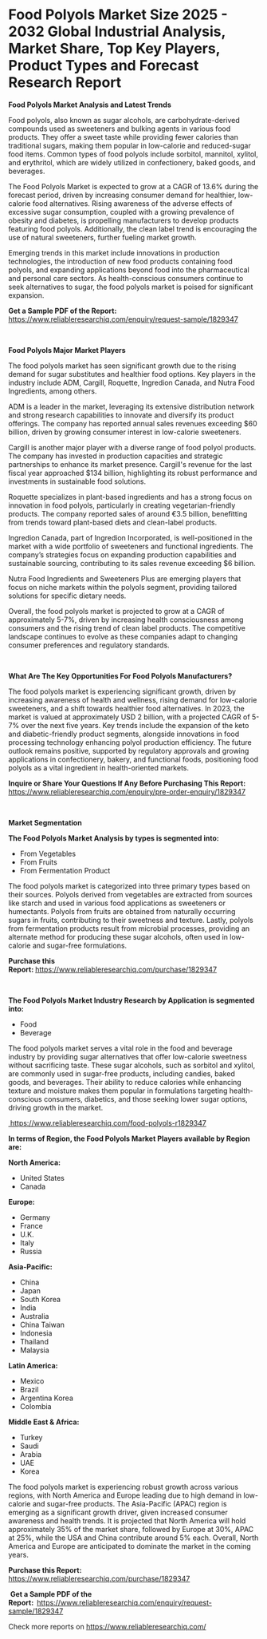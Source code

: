 <p><h1>Food Polyols Market Size 2025 - 2032 Global Industrial Analysis, Market Share, Top Key Players, Product Types and Forecast Research Report</h1></p><p><strong>Food Polyols Market Analysis and Latest Trends</strong></p>
<p><p>Food polyols, also known as sugar alcohols, are carbohydrate-derived compounds used as sweeteners and bulking agents in various food products. They offer a sweet taste while providing fewer calories than traditional sugars, making them popular in low-calorie and reduced-sugar food items. Common types of food polyols include sorbitol, mannitol, xylitol, and erythritol, which are widely utilized in confectionery, baked goods, and beverages.</p><p>The Food Polyols Market is expected to grow at a CAGR of 13.6% during the forecast period, driven by increasing consumer demand for healthier, low-calorie food alternatives. Rising awareness of the adverse effects of excessive sugar consumption, coupled with a growing prevalence of obesity and diabetes, is propelling manufacturers to develop products featuring food polyols. Additionally, the clean label trend is encouraging the use of natural sweeteners, further fueling market growth.</p><p>Emerging trends in this market include innovations in production technologies, the introduction of new food products containing food polyols, and expanding applications beyond food into the pharmaceutical and personal care sectors. As health-conscious consumers continue to seek alternatives to sugar, the food polyols market is poised for significant expansion.</p></p>
<p><strong>Get a Sample PDF of the Report:&nbsp;</strong> <a href="https://www.reliableresearchiq.com/enquiry/request-sample/1829347?utm_campaign=2122&utm_medium=2&utm_source=Github&utm_content=ia&utm_term=15022025&utm_id=food-polyols">https://www.reliableresearchiq.com/enquiry/request-sample/1829347</a></p>
<p>&nbsp;</p>
<p><strong>Food Polyols Major Market Players</strong></p>
<p><p>The food polyols market has seen significant growth due to the rising demand for sugar substitutes and healthier food options. Key players in the industry include ADM, Cargill, Roquette, Ingredion Canada, and Nutra Food Ingredients, among others.</p><p>ADM is a leader in the market, leveraging its extensive distribution network and strong research capabilities to innovate and diversify its product offerings. The company has reported annual sales revenues exceeding $60 billion, driven by growing consumer interest in low-calorie sweeteners.</p><p>Cargill is another major player with a diverse range of food polyol products. The company has invested in production capacities and strategic partnerships to enhance its market presence. Cargill's revenue for the last fiscal year approached $134 billion, highlighting its robust performance and investments in sustainable food solutions.</p><p>Roquette specializes in plant-based ingredients and has a strong focus on innovation in food polyols, particularly in creating vegetarian-friendly products. The company reported sales of around €3.5 billion, benefitting from trends toward plant-based diets and clean-label products.</p><p>Ingredion Canada, part of Ingredion Incorporated, is well-positioned in the market with a wide portfolio of sweeteners and functional ingredients. The company’s strategies focus on expanding production capabilities and sustainable sourcing, contributing to its sales revenue exceeding $6 billion.</p><p>Nutra Food Ingredients and Sweeteners Plus are emerging players that focus on niche markets within the polyols segment, providing tailored solutions for specific dietary needs.</p><p>Overall, the food polyols market is projected to grow at a CAGR of approximately 5-7%, driven by increasing health consciousness among consumers and the rising trend of clean label products. The competitive landscape continues to evolve as these companies adapt to changing consumer preferences and regulatory standards.</p></p>
<p>&nbsp;</p>
<p><strong>What Are The Key Opportunities For Food Polyols Manufacturers?</strong></p>
<p><p>The food polyols market is experiencing significant growth, driven by increasing awareness of health and wellness, rising demand for low-calorie sweeteners, and a shift towards healthier food alternatives. In 2023, the market is valued at approximately USD 2 billion, with a projected CAGR of 5-7% over the next five years. Key trends include the expansion of the keto and diabetic-friendly product segments, alongside innovations in food processing technology enhancing polyol production efficiency. The future outlook remains positive, supported by regulatory approvals and growing applications in confectionery, bakery, and functional foods, positioning food polyols as a vital ingredient in health-oriented markets.</p></p>
<p><strong>Inquire or Share Your Questions If Any Before Purchasing This Report:</strong> <a href="https://www.reliableresearchiq.com/enquiry/pre-order-enquiry/1829347?utm_campaign=2122&utm_medium=2&utm_source=Github&utm_content=ia&utm_term=15022025&utm_id=food-polyols">https://www.reliableresearchiq.com/enquiry/pre-order-enquiry/1829347</a></p>
<p>&nbsp;</p>
<p><strong>Market Segmentation</strong></p>
<p><strong>The Food Polyols Market Analysis by types is segmented into:</strong></p>
<p><ul><li>From Vegetables</li><li>From Fruits</li><li>From Fermentation Product</li></ul></p>
<p><p>The food polyols market is categorized into three primary types based on their sources. Polyols derived from vegetables are extracted from sources like starch and used in various food applications as sweeteners or humectants. Polyols from fruits are obtained from naturally occurring sugars in fruits, contributing to their sweetness and texture. Lastly, polyols from fermentation products result from microbial processes, providing an alternate method for producing these sugar alcohols, often used in low-calorie and sugar-free formulations.</p></p>
<p><strong>Purchase this Report:&nbsp;</strong><a href="https://www.reliableresearchiq.com/purchase/1829347?utm_campaign=2122&utm_medium=2&utm_source=Github&utm_content=ia&utm_term=15022025&utm_id=food-polyols">https://www.reliableresearchiq.com/purchase/1829347</a></p>
<p>&nbsp;</p>
<p><strong>The Food Polyols Market Industry Research by Application is segmented into:</strong></p>
<p><ul><li>Food</li><li>Beverage</li></ul></p>
<p><p>The food polyols market serves a vital role in the food and beverage industry by providing sugar alternatives that offer low-calorie sweetness without sacrificing taste. These sugar alcohols, such as sorbitol and xylitol, are commonly used in sugar-free products, including candies, baked goods, and beverages. Their ability to reduce calories while enhancing texture and moisture makes them popular in formulations targeting health-conscious consumers, diabetics, and those seeking lower sugar options, driving growth in the market.</p></p>
<p><a href="https://www.reliableresearchiq.com/food-polyols-r1829347?utm_campaign=2122&utm_medium=2&utm_source=Github&utm_content=ia&utm_term=15022025&utm_id=food-polyols">&nbsp;https://www.reliableresearchiq.com/food-polyols-r1829347</a></p>
<p><strong>In terms of Region, the Food Polyols Market Players available by Region are:</strong></p>
<p>
    <p> <strong> North America: </strong>
        <ul>
            <li>United States</li>
            <li>Canada</li>
        </ul>
        </p> 
    <p> <strong> Europe: </strong>
        <ul>
            <li>Germany</li>
            <li>France</li>
            <li>U.K.</li>
            <li>Italy</li>
            <li>Russia</li>
        </ul>
        </p> 
    <p> <strong> Asia-Pacific: </strong>
        <ul>
            <li>China</li>
            <li>Japan</li>
            <li>South Korea</li>
            <li>India</li>
            <li>Australia</li>
            <li>China Taiwan</li>
            <li>Indonesia</li>
            <li>Thailand</li>
            <li>Malaysia</li>
        </ul>
        </p> 
    <p> <strong> Latin America: </strong>
        <ul>
            <li>Mexico</li>
            <li>Brazil</li>
            <li>Argentina Korea</li>
            <li>Colombia</li>
        </ul>
        </p> 
    <p> <strong> Middle East & Africa: </strong>
        <ul>
            <li>Turkey</li>
            <li>Saudi</li>
            <li>Arabia</li>
            <li>UAE</li>
            <li>Korea</li>
        </ul>
    </p>
    </p>
<p><p>The food polyols market is experiencing robust growth across various regions, with North America and Europe leading due to high demand in low-calorie and sugar-free products. The Asia-Pacific (APAC) region is emerging as a significant growth driver, given increased consumer awareness and health trends. It is projected that North America will hold approximately 35% of the market share, followed by Europe at 30%, APAC at 25%, while the USA and China contribute around 5% each. Overall, North America and Europe are anticipated to dominate the market in the coming years.</p></p>
<p><strong>Purchase this Report: </strong><a href="https://www.reliableresearchiq.com/purchase/1829347?utm_campaign=2122&utm_medium=2&utm_source=Github&utm_content=ia&utm_term=15022025&utm_id=food-polyols">https://www.reliableresearchiq.com/purchase/1829347</a></p>
<p>&nbsp;<strong>Get a Sample PDF of the Report:&nbsp;&nbsp;</strong><a href="https://www.reliableresearchiq.com/enquiry/request-sample/1829347?utm_campaign=2122&utm_medium=2&utm_source=Github&utm_content=ia&utm_term=15022025&utm_id=food-polyols">https://www.reliableresearchiq.com/enquiry/request-sample/1829347</a></p>
<p><strong></strong></p>
<p>Check more reports on <a href="https://www.reliableresearchiq.com/?utm_campaign=2122&utm_medium=2&utm_source=Github&utm_content=ia&utm_term=15022025&utm_id=food-polyols">https://www.reliableresearchiq.com/</a></p>